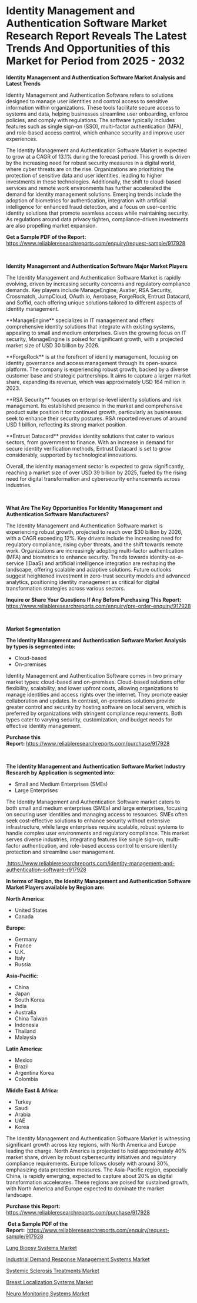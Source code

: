<p><h1>Identity Management and Authentication Software Market Research Report Reveals The Latest Trends And Opportunities of this Market for Period from 2025 - 2032</h1></p><p><strong>Identity Management and Authentication Software Market Analysis and Latest Trends</strong></p>
<p><p>Identity Management and Authentication Software refers to solutions designed to manage user identities and control access to sensitive information within organizations. These tools facilitate secure access to systems and data, helping businesses streamline user onboarding, enforce policies, and comply with regulations. The software typically includes features such as single sign-on (SSO), multi-factor authentication (MFA), and role-based access control, which enhance security and improve user experiences.</p><p>The Identity Management and Authentication Software Market is expected to grow at a CAGR of 13.1% during the forecast period. This growth is driven by the increasing need for robust security measures in a digital world, where cyber threats are on the rise. Organizations are prioritizing the protection of sensitive data and user identities, leading to higher investments in these technologies. Additionally, the shift to cloud-based services and remote work environments has further accelerated the demand for identity management solutions. Emerging trends include the adoption of biometrics for authentication, integration with artificial intelligence for enhanced fraud detection, and a focus on user-centric identity solutions that promote seamless access while maintaining security. As regulations around data privacy tighten, compliance-driven investments are also propelling market expansion.</p></p>
<p><strong>Get a Sample PDF of the Report:&nbsp;</strong> <a href="https://www.reliableresearchreports.com/enquiry/request-sample/917928?utm_campaign=115&utm_medium=2&utm_source=Github&utm_content=ia&utm_term=07032025&utm_id=identity-management-and-authentication-software">https://www.reliableresearchreports.com/enquiry/request-sample/917928</a></p>
<p>&nbsp;</p>
<p><strong>Identity Management and Authentication Software Major Market Players</strong></p>
<p><p>The Identity Management and Authentication Software Market is rapidly evolving, driven by increasing security concerns and regulatory compliance demands. Key players include ManageEngine, Avatier, RSA Security, Crossmatch, JumpCloud, OAuth.io, Aerobase, ForgeRock, Entrust Datacard, and Soffid, each offering unique solutions tailored to different aspects of identity management.</p><p>**ManageEngine** specializes in IT management and offers comprehensive identity solutions that integrate with existing systems, appealing to small and medium enterprises. Given the growing focus on IT security, ManageEngine is poised for significant growth, with a projected market size of USD 30 billion by 2026.</p><p>**ForgeRock** is at the forefront of identity management, focusing on identity governance and access management through its open-source platform. The company is experiencing robust growth, backed by a diverse customer base and strategic partnerships. It aims to capture a larger market share, expanding its revenue, which was approximately USD 164 million in 2023.</p><p>**RSA Security** focuses on enterprise-level identity solutions and risk management. Its established presence in the market and comprehensive product suite position it for continued growth, particularly as businesses seek to enhance their security postures. RSA reported revenues of around USD 1 billion, reflecting its strong market position.</p><p>**Entrust Datacard** provides identity solutions that cater to various sectors, from government to finance. With an increase in demand for secure identity verification methods, Entrust Datacard is set to grow considerably, supported by technological innovations.</p><p>Overall, the identity management sector is expected to grow significantly, reaching a market size of over USD 39 billion by 2025, fueled by the rising need for digital transformation and cybersecurity enhancements across industries.</p></p>
<p>&nbsp;</p>
<p><strong>What Are The Key Opportunities For Identity Management and Authentication Software Manufacturers?</strong></p>
<p><p>The Identity Management and Authentication Software market is experiencing robust growth, projected to reach over $30 billion by 2026, with a CAGR exceeding 12%. Key drivers include the increasing need for regulatory compliance, rising cyber threats, and the shift towards remote work. Organizations are increasingly adopting multi-factor authentication (MFA) and biometrics to enhance security. Trends towards identity-as-a-service (IDaaS) and artificial intelligence integration are reshaping the landscape, offering scalable and adaptive solutions. Future outlooks suggest heightened investment in zero-trust security models and advanced analytics, positioning identity management as critical for digital transformation strategies across various sectors.</p></p>
<p><strong>Inquire or Share Your Questions If Any Before Purchasing This Report:</strong> <a href="https://www.reliableresearchreports.com/enquiry/pre-order-enquiry/917928?utm_campaign=115&utm_medium=2&utm_source=Github&utm_content=ia&utm_term=07032025&utm_id=identity-management-and-authentication-software">https://www.reliableresearchreports.com/enquiry/pre-order-enquiry/917928</a></p>
<p>&nbsp;</p>
<p><strong>Market Segmentation</strong></p>
<p><strong>The Identity Management and Authentication Software Market Analysis by types is segmented into:</strong></p>
<p><ul><li>Cloud-based</li><li>On-premises</li></ul></p>
<p><p>Identity Management and Authentication Software comes in two primary market types: cloud-based and on-premises. Cloud-based solutions offer flexibility, scalability, and lower upfront costs, allowing organizations to manage identities and access rights over the internet. They promote easier collaboration and updates. In contrast, on-premises solutions provide greater control and security by hosting software on local servers, which is preferred by organizations with stringent compliance requirements. Both types cater to varying security, customization, and budget needs for effective identity management.</p></p>
<p><strong>Purchase this Report:&nbsp;</strong><a href="https://www.reliableresearchreports.com/purchase/917928?utm_campaign=115&utm_medium=2&utm_source=Github&utm_content=ia&utm_term=07032025&utm_id=identity-management-and-authentication-software">https://www.reliableresearchreports.com/purchase/917928</a></p>
<p>&nbsp;</p>
<p><strong>The Identity Management and Authentication Software Market Industry Research by Application is segmented into:</strong></p>
<p><ul><li>Small and Medium Enterprises (SMEs)</li><li>Large Enterprises</li></ul></p>
<p><p>The Identity Management and Authentication Software market caters to both small and medium enterprises (SMEs) and large enterprises, focusing on securing user identities and managing access to resources. SMEs often seek cost-effective solutions to enhance security without extensive infrastructure, while large enterprises require scalable, robust systems to handle complex user environments and regulatory compliance. This market serves diverse industries, integrating features like single sign-on, multi-factor authentication, and role-based access control to ensure identity protection and streamline user management.</p></p>
<p><a href="https://www.reliableresearchreports.com/identity-management-and-authentication-software-r917928?utm_campaign=115&utm_medium=2&utm_source=Github&utm_content=ia&utm_term=07032025&utm_id=identity-management-and-authentication-software">&nbsp;https://www.reliableresearchreports.com/identity-management-and-authentication-software-r917928</a></p>
<p><strong>In terms of Region, the Identity Management and Authentication Software Market Players available by Region are:</strong></p>
<p>
    <p> <strong> North America: </strong>
        <ul>
            <li>United States</li>
            <li>Canada</li>
        </ul>
        </p> 
    <p> <strong> Europe: </strong>
        <ul>
            <li>Germany</li>
            <li>France</li>
            <li>U.K.</li>
            <li>Italy</li>
            <li>Russia</li>
        </ul>
        </p> 
    <p> <strong> Asia-Pacific: </strong>
        <ul>
            <li>China</li>
            <li>Japan</li>
            <li>South Korea</li>
            <li>India</li>
            <li>Australia</li>
            <li>China Taiwan</li>
            <li>Indonesia</li>
            <li>Thailand</li>
            <li>Malaysia</li>
        </ul>
        </p> 
    <p> <strong> Latin America: </strong>
        <ul>
            <li>Mexico</li>
            <li>Brazil</li>
            <li>Argentina Korea</li>
            <li>Colombia</li>
        </ul>
        </p> 
    <p> <strong> Middle East & Africa: </strong>
        <ul>
            <li>Turkey</li>
            <li>Saudi</li>
            <li>Arabia</li>
            <li>UAE</li>
            <li>Korea</li>
        </ul>
    </p>
    </p>
<p><p>The Identity Management and Authentication Software Market is witnessing significant growth across key regions, with North America and Europe leading the charge. North America is projected to hold approximately 40% market share, driven by robust cybersecurity initiatives and regulatory compliance requirements. Europe follows closely with around 30%, emphasizing data protection measures. The Asia-Pacific region, especially China, is rapidly emerging, expected to capture about 20% as digital transformation accelerates. These regions are poised for sustained growth, with North America and Europe expected to dominate the market landscape.</p></p>
<p><strong>Purchase this Report: </strong><a href="https://www.reliableresearchreports.com/purchase/917928?utm_campaign=115&utm_medium=2&utm_source=Github&utm_content=ia&utm_term=07032025&utm_id=identity-management-and-authentication-software">https://www.reliableresearchreports.com/purchase/917928</a></p>
<p>&nbsp;<strong>Get a Sample PDF of the Report:&nbsp;&nbsp;</strong><a href="https://www.reliableresearchreports.com/enquiry/request-sample/917928?utm_campaign=115&utm_medium=2&utm_source=Github&utm_content=ia&utm_term=07032025&utm_id=identity-management-and-authentication-software">https://www.reliableresearchreports.com/enquiry/request-sample/917928</a></p>
<p><strong></strong></p>
<p><p><a href="https://github.com/dafertsuria/Market-Research-Report-List-1/blob/main/lung-biopsy-systems-market.md?utm_campaign=115&utm_medium=2&utm_source=Github&utm_content=ia&utm_term=07032025&utm_id=identity-management-and-authentication-software">Lung Biopsy Systems Market</a></p><p><a href="https://github.com/daglascimpoi/Market-Research-Report-List-1/blob/main/industrial-demand-response-management-systems-market.md?utm_campaign=115&utm_medium=2&utm_source=Github&utm_content=ia&utm_term=07032025&utm_id=identity-management-and-authentication-software">Industrial Demand Response Management Systems Market</a></p><p><a href="https://github.com/storcweithzg/Market-Research-Report-List-1/blob/main/systemic-sclerosis-treatments-market.md?utm_campaign=115&utm_medium=2&utm_source=Github&utm_content=ia&utm_term=07032025&utm_id=identity-management-and-authentication-software">Systemic Sclerosis Treatments Market</a></p><p><a href="https://github.com/azorrotutus/Market-Research-Report-List-1/blob/main/breast-localization-systems-market.md?utm_campaign=115&utm_medium=2&utm_source=Github&utm_content=ia&utm_term=07032025&utm_id=identity-management-and-authentication-software">Breast Localization Systems Market</a></p><p><a href="https://github.com/seibttullyjh/Market-Research-Report-List-1/blob/main/neuro-monitoring-systems-market.md?utm_campaign=115&utm_medium=2&utm_source=Github&utm_content=ia&utm_term=07032025&utm_id=identity-management-and-authentication-software">Neuro Monitoring Systems Market</a></p></p>